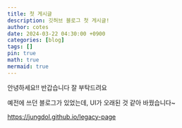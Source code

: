 ```yaml
---
title: 첫 게시글
description: 깃허브 블로그 첫 게시글!
author: cotes
date: 2024-03-22 04:30:00 +0900
categories: [blog]
tags: []
pin: true
math: true
mermaid: true
---
```


안녕하세요!! 반갑습니다 잘 부탁드려요

예전에 쓰던 블로그가 있었는데, UI가 오래된 것 같아 바꿨습니다~

<https://jungdol.github.io/legacy-page>
